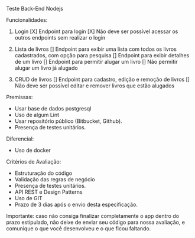 Teste Back-End Nodejs

Funcionalidades:

1) Login
[X] Endpoint para login
[X] Não deve ser possível acessar os outros endpoints sem realizar o login

2) Lista de livros
[] Endpoint para exibir uma lista com todos os livros cadastrados, com opção para pesquisa
[] Endpoint para exibir detalhes de um livro
[] Endpoint para permitir alugar um livro
[] Não permitir alugar um livro já alugado

3) CRUD de livros
[] Endpoint para cadastro, edição e remoção de livros
[] Não deve ser possível editar e remover livros que estão alugados

Premissas:
- Usar base de dados postgresql
- Uso de algum Lint
- Usar repositório público (Bitbucket, Github).
- Presença de testes unitários.

Diferencial:
- Uso de docker 

Critérios de Avaliação:
- Estruturação do código
- Validação das regras de negócio
- Presença de testes unitários.
- API REST e Design Patterns
- Uso de GIT
- Prazo de 3 dias após o envio desta especificação.

Importante: caso não consiga finalizar completamente o app dentro do prazo estipulado, não deixe de enviar seu código para nossa avaliação, e comunique o que você desenvolveu e o que ficou faltando.
